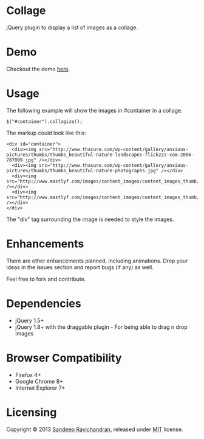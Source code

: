 Collage
=======

jQuery plugin to display a list of images as a collage.


Demo
====

Checkout the demo [here](http://jsfiddle.net/fKAHC/1/).
 

Usage
=====

The following example will show the images in #container in a collage.

    $("#container").collagize();

The markup could look like this:

    <div id="container">
      <div><img src="http://www.thacure.com/wp-content/gallery/anxious-pictures/thumbs/thumbs_beautiful-nature-landscapes-flickzzz-com-2006-787099.jpg" /></div>
      <div><img src="http://www.thacure.com/wp-content/gallery/anxious-pictures/thumbs/thumbs_beautiful-nature-photographs.jpg" /></div>
      <div><img src="http://www.mastlyf.com/images/content_images/content_images_thumb/454.jpg" /></div>
      <div><img src="http://www.mastlyf.com/images/content_images/content_images_thumb/461.jpg" /></div>
    </div>

The "div" tag surrounding the image is needed to style the images.


Enhancements
===========

There are other enhancements planned, including animations. Drop your ideas in the issues section and report bugs (if any) as well. 

Feel free to fork and contribute.

Dependencies
============

* jQuery 1.5+
* jQuery 1.8+ with the draggable plugin - For being able to drag n drop images


Browser Compatibility
=====================

* Firefox 4+
* Google Chrome 8+
* Internet Explorer 7+


Licensing
=========

Copyright &copy; 2013 [Sandeep Ravichandran](http://sandeepravi.github.com), released under [MIT](https://github.com/sandeepravi/collage/blob/0.1.0/MIT-LICENSE.txt) license.
